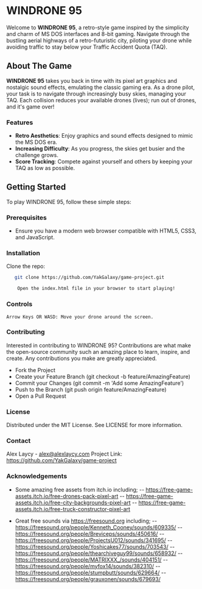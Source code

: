 # WINDRONE 95

Welcome to **WINDRONE 95**, a retro-style game inspired by the simplicity and charm of MS DOS interfaces and 8-bit gaming. Navigate through the bustling aerial highways of a retro-futuristic city, piloting your drone while avoiding traffic to stay below your Traffic Accident Quota (TAQ).

## About The Game

**WINDRONE 95** takes you back in time with its pixel art graphics and nostalgic sound effects, emulating the classic gaming era. As a drone pilot, your task is to navigate through increasingly busy skies, managing your TAQ. Each collision reduces your available drones (lives); run out of drones, and it's game over!

### Features

- **Retro Aesthetics**: Enjoy graphics and sound effects designed to mimic the MS DOS era.
- **Increasing Difficulty**: As you progress, the skies get busier and the challenge grows.
- **Score Tracking**: Compete against yourself and others by keeping your TAQ as low as possible.

## Getting Started

To play WINDRONE 95, follow these simple steps:

### Prerequisites

- Ensure you have a modern web browser compatible with HTML5, CSS3, and JavaScript.

### Installation

Clone the repo:

```bash
   git clone https://github.com/YakGalaxy/game-project.git

    Open the index.html file in your browser to start playing!
```

### Controls

    Arrow Keys OR WASD: Move your drone around the screen.

### Contributing

Interested in contributing to WINDRONE 95? Contributions are what make the open-source community such an amazing place to learn, inspire, and create. Any contributions you make are greatly appreciated.

- Fork the Project
- Create your Feature Branch (git checkout -b feature/AmazingFeature)
- Commit your Changes (git commit -m 'Add some AmazingFeature')
- Push to the Branch (git push origin feature/AmazingFeature)
- Open a Pull Request

### License

Distributed under the MIT License. See LICENSE for more information.

### Contact

Alex Laycy - alex@alexlaycy.com
Project Link: https://github.com/YakGalaxy/game-project

### Acknowledgements

- Some amazing free assets from itch.io including;
-- https://free-game-assets.itch.io/free-drones-pack-pixel-art
-- https://free-game-assets.itch.io/free-city-backgrounds-pixel-art 
-- https://free-game-assets.itch.io/free-truck-constructor-pixel-art

- Great free sounds via https://freesound.org including;
-- https://freesound.org/people/Kenneth_Cooney/sounds/609335/
-- https://freesound.org/people/Breviceps/sounds/450616/ 
-- https://freesound.org/people/ProjectsU012/sounds/341695/
-- https://freesound.org/people/Yoshicakes77/sounds/703543/
-- https://freesound.org/people/thearchiveguy99/sounds/658932/
-- https://freesound.org/people/MATRIXXX_/sounds/404151/
-- https://freesound.org/people/myfox14/sounds/382310/
-- https://freesound.org/people/stumpbutt/sounds/629664/
-- https://freesound.org/people/grauxonen/sounds/679693/

